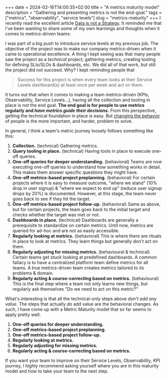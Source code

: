 +++ 
date = 2024-02-16T14:00:35+02:00
title = "A metrics maturity model"
description = "Gathering and presenting metrics is not the end-goal."
tags = ["metrics", "observability", "service levels"]
slug = "metrics-maturity"
+++
I recently read the excellent article [Data is not a
Strategy][data-not-strategy]. It reminded me that I've been wanting to share
some of my own learnings and thoughts when it comes to metrics-driven teams:

[data-not-strategy]: https://www.amorphousdata.com/blog/data-is-not-a-strategy

I was part of a big push to introduce service levels at my previous job. The
objective of the project was to make our company metrics-driven when it came to
operational excellence. A thing I kept seeing was that many people saw the
project as a _technical_ project; gathering metrics, creating tooling for
defining SLIs/SLOs & dashboards, etc. We did all of that work, but still the
project did not succeed. Why? I kept reminding people that

> Success for this project is when every team looks at their Service Levels
> dashboard(s) at least once per week and act on them.

It turns out that when it comes to making a team metrics-driven (KPIs,
Observability, Service Levels...), having all the collection and tooling in
place is _not_ the end goal. **The end goal is for people to use metrics
regularly and _have metrics guide their decisions_.** From this perspective,
getting the technical foundation in place is easy. But [changing the
behavior][technical-social] of people is the more important, and harder,
problem to solve.

[technical-social]: https://blog.glyph.im/2024/02/let-me-tell-you-a-secret.html

In general, I think a team's metric journey loosely follows something
like this:

 1. **Collection.** (technical) Gathering metrics.
 2. **Query tooling in place.** (technical) Having tools in place to execute
    one-off queries.
 3. **One-off queries for deeper understanding.** (behavioral) Teams are now
    executing one-off queries to understand how something works in detail.
    This makes them answer specific questions they might have.
 3. **One-off metrics-based project preplanning.** (behavioral) For certain
    projects where it is easy to measure outcome, "where we stand" (10% drop in
    user signup) & "where we expect to end up" (reduce user signup drops by
    20%) is documented. However, at this stage, the team never goes back to see
    if they hit the target.
 5. **One-off metrics-based project follow-up.** (behavioral) Same as above,
    but for certain projects, the team goes back to the initial target and
    checks whether the target was met or not.
 4. **Dashboards in place.** (technical) Dashboards are generally a
    prerequisite to standardize on certain metrics. Until now, metrics are
    queried for ad-hoc and are not as easily accessible.
 6. **Regularly looking at metrics.** (behavioral) This is where there are
    rituals in place to look at metrics. They learn things but generally don't
    act on them.
 7. **Regularly adjusting for missing metrics.** (behavioural & technical)
    Certain teams get stuck looking at predefined dashboards. A common fallacy
    is to have a centralized platform team define metrics for all teams. A true
    metrics-driven team creates metrics tailored to _its_ problems & domain.
 8. **Regularly acting & course-correcting based on metrics.** (behavioural)
    This is the final step where a team not only learns new things, but
    regularly ask themselves "Do we need to act on this metric?"

What's interesting is that all the technical-only steps above _don't add any
value_. The steps that actually _do_ add value are the behavioral changes. As
such, I have come up with a Metric Maturity model that so far seems to apply
pretty well:

 1. **One-off queries for deeper understanding.**
 2. **One-off metrics-based project preplanning.**
 3. **One-off metrics-based project follow-up.**
 4. **Regularly looking at metrics.**
 5. **Regularly adjusting for missing metrics.**
 6. **Regularly acting & course-correcting based on metrics.**

If you want your team to improve on their Service Levels, Observability, KPI
journey, I highly recommend asking yourself where you are in this maturity
model and how to take your team to the next step.
